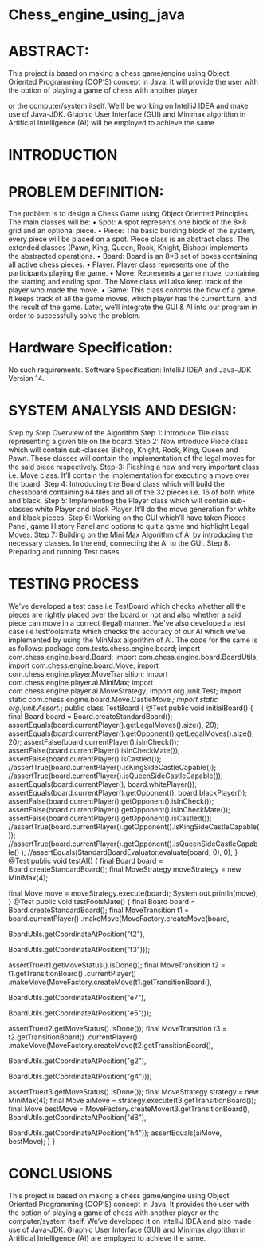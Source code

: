 # Chess_engine_using_java

# ABSTRACT:

This project is based on making a chess game/engine using Object Oriented
Programming (OOP’S) concept in Java.
It will provide the user with the option of playing a game of chess with another player

or the computer/system itself.
We’ll be working on IntelliJ IDEA and make use of Java-JDK.
Graphic User Interface (GUI) and Minimax algorithm in Artificial Intelligence (AI)
will be employed to achieve the same.


# INTRODUCTION
# PROBLEM DEFINITION:

The problem is to design a Chess Game using Object Oriented Principles.
The main classes will be:
• Spot: A spot represents one block of the 8×8 grid and an optional piece.
• Piece: The basic building block of the system, every piece will be placed on a
spot. Piece class is an abstract class. The extended classes (Pawn, King,
Queen, Rook, Knight, Bishop) implements the abstracted operations.
• Board: Board is an 8×8 set of boxes containing all active chess pieces.
• Player: Player class represents one of the participants playing the game.
• Move: Represents a game move, containing the starting and ending spot. The
Move class will also keep track of the player who made the move.
• Game: This class controls the flow of a game. It keeps track of all the game
moves, which player has the current turn, and the result of the game.
Later, we’ll integrate the GUI & AI into our program in order to
successfully solve the problem.

# Hardware Specification:
No such requirements.
Software Specification:
IntelliJ IDEA and Java-JDK Version 14.

# SYSTEM ANALYSIS AND DESIGN:
Step by Step Overview of the Algorithm
Step 1: Introduce Tile class representing a given tile on the board.
Step 2: Now introduce Piece class which will contain sub-classes Bishop, Knight,
Rook, King, Queen and Pawn. These classes will contain the implementation of the
legal moves for the said piece respectively.
Step-3: Fleshing a new and very important class i.e. Move class. It’ll contain the
implementation for executing a move over the board.
Step 4: Introducing the Board class which will build the chessboard containing 64
tiles and all of the 32 pieces i.e. 16 of both white and black.
Step 5: Implementing the Player class which will contain sub-classes white Player and
black Player. It’ll do the move generation for white and black pieces.
Step 6: Working on the GUI which’ll have taken Pieces Panel, game History Panel
and options to quit a game and highlight Legal Moves.
Step 7: Building on the Mini Max Algorithm of AI by introducing the necessary
classes. In the end, connecting the AI to the GUI.
Step 8: Preparing and running Test cases.

# TESTING PROCESS

We've developed a test case i.e TestBoard which checks whether all the pieces are
rightly placed over the board or not and also whether a said piece can move in a
correct (legal) manner. We've also developed a test case i.e testfoolsmate which
checks the accuracy of our AI which we've implemented by using the MinMax
algorithm of AI. The code for the same is as follows:
package com.tests.chess.engine.board;
import com.chess.engine.board.Board;
import com.chess.engine.board.BoardUtils;
import com.chess.engine.board.Move;
import com.chess.engine.player.MoveTransition;
import com.chess.engine.player.ai.MiniMax;
import com.chess.engine.player.ai.MoveStrategy;
import org.junit.Test;
import static com.chess.engine.board.Move.CastleMove.*;
import static org.junit.Assert.*;
public class TestBoard {
@Test
public void initialBoard() {
final Board board = Board.createStandardBoard();
assertEquals(board.currentPlayer().getLegalMoves().size(), 20);
assertEquals(board.currentPlayer().getOpponent().getLegalMoves().size(), 20);
assertFalse(board.currentPlayer().isInCheck());
assertFalse(board.currentPlayer().isInCheckMate());
assertFalse(board.currentPlayer().isCastled());
//assertTrue(board.currentPlayer().isKingSideCastleCapable());
//assertTrue(board.currentPlayer().isQueenSideCastleCapable());
assertEquals(board.currentPlayer(), board.whitePlayer());
assertEquals(board.currentPlayer().getOpponent(), board.blackPlayer());
assertFalse(board.currentPlayer().getOpponent().isInCheck());
assertFalse(board.currentPlayer().getOpponent().isInCheckMate());
assertFalse(board.currentPlayer().getOpponent().isCastled());
//assertTrue(board.currentPlayer().getOpponent().isKingSideCastleCapable());
//assertTrue(board.currentPlayer().getOpponent().isQueenSideCastleCapable()
);
//assertEquals(StandardBoardEvaluator.evaluate(board, 0), 0);
}
@Test
public void testAI() {
final Board board = Board.createStandardBoard();
final MoveStrategy moveStrategy = new MiniMax(4);

final Move move = moveStrategy.execute(board);
System.out.println(move);
}
@Test
public void testFoolsMate() {
final Board board = Board.createStandardBoard();
final MoveTransition t1 = board.currentPlayer()
.makeMove(MoveFactory.createMove(board,

BoardUtils.getCoordinateAtPosition("f2"),

BoardUtils.getCoordinateAtPosition("f3")));

assertTrue(t1.getMoveStatus().isDone());
final MoveTransition t2 = t1.getTransitionBoard()
.currentPlayer()
.makeMove(MoveFactory.createMove(t1.getTransitionBoard(),

BoardUtils.getCoordinateAtPosition("e7"),

BoardUtils.getCoordinateAtPosition("e5")));

assertTrue(t2.getMoveStatus().isDone());
final MoveTransition t3 = t2.getTransitionBoard()
.currentPlayer()
.makeMove(MoveFactory.createMove(t2.getTransitionBoard(),

BoardUtils.getCoordinateAtPosition("g2"),

BoardUtils.getCoordinateAtPosition("g4")));

assertTrue(t3.getMoveStatus().isDone());
final MoveStrategy strategy = new MiniMax(4);
final Move aiMove = strategy.execute(t3.getTransitionBoard());
final Move bestMove = MoveFactory.createMove(t3.getTransitionBoard(),
BoardUtils.getCoordinateAtPosition("d8"),

BoardUtils.getCoordinateAtPosition("h4"));
assertEquals(aiMove, bestMove);
}
}


# CONCLUSIONS


This project is based on making a chess game/engine using Object Oriented Programming
(OOP’S) concept in Java.
It provides the user with the option of playing a game of chess with another player or the
computer/system itself.
We’ve developed it on IntelliJ IDEA and also made use of Java-JDK.
Graphic User Interface (GUI) and Minimax algorithm in Artificial Intelligence (AI) are
employed to achieve the same.
